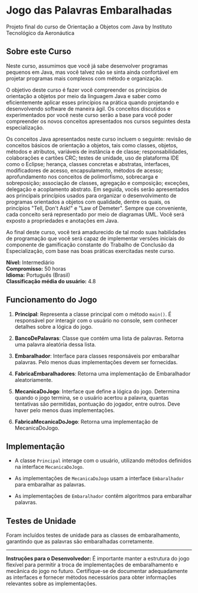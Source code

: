 # Jogo das Palavras Embaralhadas
Projeto final do curso de Orientação a Objetos com Java by Instituto Tecnológico da Aeronáutica

## Sobre este Curso

Neste curso, assumimos que você já sabe desenvolver programas pequenos em Java, mas você talvez não se sinta ainda confortável em projetar programas mais complexos com método e organização.

O objetivo deste curso é fazer você compreender os princípios de orientação a objetos por meio da linguagem Java e saber como eficientemente aplicar esses princípios na prática quando projetando e desenvolvendo software de maneira ágil. Os conceitos discutidos e experimentados por você neste curso serão a base para você poder compreender os novos conceitos apresentados nos cursos seguintes desta especialização.

Os conceitos Java apresentados neste curso incluem o seguinte: revisão de conceitos básicos de orientação a objetos, tais como classes, objetos, métodos e atributos, variáveis de instância e de classe; responsabilidades, colaborações e cartões CRC; testes de unidade, uso de plataforma IDE como o Eclipse; herança, classes concretas e abstratas, interfaces, modificadores de acesso, encapsulamento, métodos de acesso; aprofundamento nos conceitos de polimorfismo, sobrecarga e sobreposição; associação de classes, agregação e composição; exceções, delegação e acoplamento abstrato. Em seguida, vocês serão apresentados aos principais princípios usados para organizar o desenvolvimento de programas orientados a objetos com qualidade, dentre os quais, os princípios "Tell, Don't Ask!" e "Law of Demeter". Sempre que conveniente, cada conceito será representado por meio de diagramas UML. Você será exposto a propriedades e anotações em Java.

Ao final deste curso, você terá amadurecido de tal modo suas habilidades de programação que você será capaz de implementar versões iniciais do componente de gamificação constante do Trabalho de Conclusão da Especialização, com base nas boas práticas exercitadas neste curso.

**Nível:** Intermediário  
**Compromisso:** 50 horas  
**Idioma:** Português (Brasil)  
**Classificação média do usuário:** 4.8


## Funcionamento do Jogo

1. **Principal**: Representa a classe principal com o método `main()`. É responsável por interagir com o usuário no console, sem conhecer detalhes sobre a lógica do jogo.

2. **BancoDePalavras**: Classe que contém uma lista de palavras. Retorna uma palavra aleatória dessa lista.

3. **Embaralhador**: Interface para classes responsáveis por embaralhar palavras. Pelo menos duas implementações devem ser fornecidas.

4. **FabricaEmbaralhadores**: Retorna uma implementação de Embaralhador aleatoriamente.

5. **MecanicaDoJogo**: Interface que define a lógica do jogo. Determina quando o jogo termina, se o usuário acertou a palavra, quantas tentativas são permitidas, pontuação do jogador, entre outros. Deve haver pelo menos duas implementações.

6. **FabricaMecanicaDoJogo**: Retorna uma implementação de MecanicaDoJogo.

## Implementação

- A classe `Principal` interage com o usuário, utilizando métodos definidos na interface `MecanicaDoJogo`.

- As implementações de `MecanicaDoJogo` usam a interface `Embaralhador` para embaralhar as palavras.

- As implementações de `Embaralhador` contêm algoritmos para embaralhar palavras.


## Testes de Unidade

Foram incluídos testes de unidade para as classes de embaralhamento, garantindo que as palavras são embaralhadas corretamente.

---
**Instruções para o Desenvolvedor:** É importante manter a estrutura do jogo flexível para permitir a troca de implementações de embaralhamento e mecânica do jogo no futuro. Certifique-se de documentar adequadamente as interfaces e fornecer métodos necessários para obter informações relevantes sobre as implementações.
